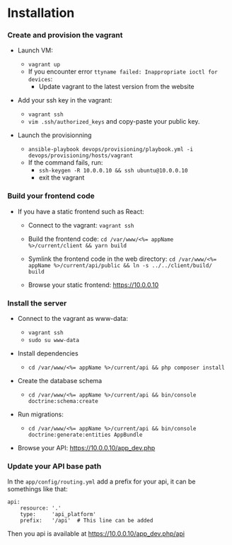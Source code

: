# Installation

### Create and provision the vagrant

- Launch VM:
  - `vagrant up`
  - If you encounter error `ttyname failed: Inappropriate ioctl for devices`:
    - Update vagrant to the latest version from the website

- Add your ssh key in the vagrant:
  - `vagrant ssh`
  - `vim .ssh/authorized_keys` and copy-paste your public key.

- Launch the provisionning
  - `ansible-playbook devops/provisioning/playbook.yml -i devops/provisioning/hosts/vagrant`
  - If the command fails, run:
    - `ssh-keygen -R 10.0.0.10 && ssh ubuntu@10.0.0.10`
    - exit the vagrant

### Build your frontend code

- If you have a static frontend such as React:

  - Connect to the vagrant: `vagrant ssh`

  - Build the frontend code: `cd /var/www/<%= appName %>/current/client && yarn build`

  - Symlink the frontend code in the web directory: `cd /var/www/<%= appName %>/current/api/public && ln -s ../../client/build/ build`

  - Browse your static frontend: https://10.0.0.10

### Install the server

- Connect to the vagrant as www-data:
  - `vagrant ssh`
  - `sudo su www-data`

- Install dependencies
  - `cd /var/www/<%= appName %>/current/api && php composer install`

- Create the database schema
  - `cd /var/www/<%= appName %>/current/api && bin/console doctrine:schema:create`

- Run migrations:
  - `cd /var/www/<%= appName %>/current/api && bin/console doctrine:generate:entities AppBundle`

- Browse your API: https://10.0.0.10/app_dev.php


### Update your API base path

In the `app/config/routing.yml` add a prefix for your api, it can be somethings like that:

```
api:
    resource: '.'
    type:     'api_platform'
    prefix:   '/api'  # This line can be added
```
Then you api is available at https://10.0.0.10/app_dev.php/api
